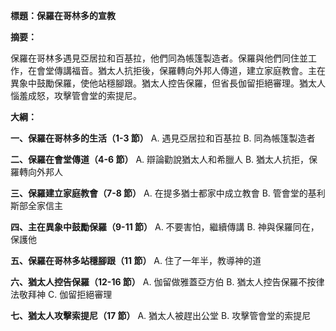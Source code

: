 **標題：保羅在哥林多的宣教**

**摘要：**

保羅在哥林多遇見亞居拉和百基拉，他們同為帳篷製造者。保羅與他們同住並工作，在會堂傳講福音。猶太人抗拒後，保羅轉向外邦人傳道，建立家庭教會。主在異象中鼓勵保羅，使他站穩腳跟。猶太人控告保羅，但省長伽留拒絕審理。猶太人惱羞成怒，攻擊管會堂的索提尼。

**大綱：**

**一、保羅在哥林多的生活（1-3 節）**
    A. 遇見亞居拉和百基拉
    B. 同為帳篷製造者

**二、保羅在會堂傳道（4-6 節）**
    A. 辯論勸說猶太人和希臘人
    B. 猶太人抗拒，保羅轉向外邦人

**三、保羅建立家庭教會（7-8 節）**
    A. 在提多猶士都家中成立教會
    B. 管會堂的基利斯部全家信主

**四、主在異象中鼓勵保羅（9-11 節）**
    A. 不要害怕，繼續傳講
    B. 神與保羅同在，保護他

**五、保羅在哥林多站穩腳跟（11 節）**
    A. 住了一年半，教導神的道

**六、猶太人控告保羅（12-16 節）**
    A. 伽留做雅蓋亞方伯
    B. 猶太人控告保羅不按律法敬拜神
    C. 伽留拒絕審理

**七、猶太人攻擊索提尼（17 節）**
    A. 猶太人被趕出公堂
    B. 攻擊管會堂的索提尼
